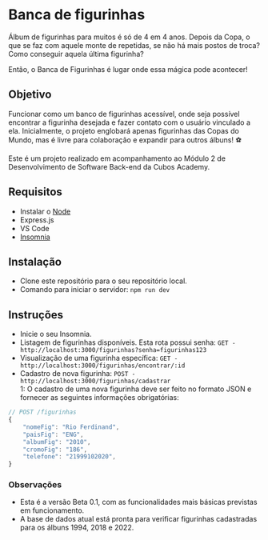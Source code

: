 # Banca de figurinhas

Álbum de figurinhas para muitos é só de 4 em 4 anos. Depois da Copa, o que se faz com aquele monte de repetidas, se não há mais postos de troca? Como conseguir aquela última figurinha?

Então, o Banca de Figurinhas é lugar onde essa mágica pode acontecer! 

## Objetivo

Funcionar como um banco de figurinhas acessível, onde seja possível encontrar a figurinha desejada e fazer contato com o usuário vinculado a ela. 
Inicialmente, o projeto englobará apenas figurinhas das Copas do Mundo, mas é livre para colaboração e expandir para outros álbuns! ⚽

Este é um projeto realizado em acompanhamento ao Módulo 2 de Desenvolvimento de Software Back-end da Cubos Academy.

## Requisitos

- Instalar o [Node](https://nodejs.org/en/)
- Express.js
- VS Code
- [Insomnia](https://insomnia.rest/)

## Instalação

- Clone este repositório para o seu repositório local.
- Comando para iniciar o servidor: `npm run dev`

## Instruções

- Inicie o seu Insomnia.
- Listagem de figurinhas disponíveis. Esta rota possui senha: `GET - http://localhost:3000/figurinhas?senha=figurinhas123`
- Visualização de uma figurinha específica: `GET - http://localhost:3000/figurinhas/encontrar/:id`
- Cadastro de nova figurinha: `POST - http://localhost:3000/figurinhas/cadastrar`<br>
  1: O cadastro de uma nova figurinha deve ser feito no formato JSON e fornecer as seguintes informações obrigatórias:
```javascript
// POST /figurinhas
{
    "nomeFig": "Rio Ferdinand",
    "paisFig": "ENG",
    "albumFig": "2010",
    "cromoFig": "186",
    "telefone": "21999102020",
}
```

### Observações

- Esta é a versão Beta 0.1, com as funcionalidades mais básicas previstas em funcionamento.
- A base de dados atual está pronta para verificar figurinhas cadastradas para os álbuns 1994, 2018 e 2022.
